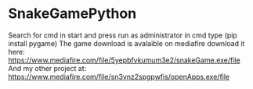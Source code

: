 # SnakeGamePython
Search for cmd in start and press run as administrator in cmd type (pip install pygame)
The game download is avalaible on mediafire download it here: https://www.mediafire.com/file/5yepbfvkumum3e2/snakeGame.exe/file
And my other project at: https://www.mediafire.com/file/sn3vnz2spgpwfis/openApps.exe/file
